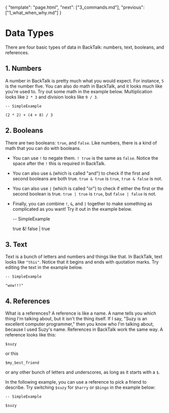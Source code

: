 {
    "template": "page.html",
    "next": ["3_commands.md"],
    "previous": ["1_what_when_why.md"]
}

# Data Types

There are four basic types of data in BackTalk: numbers, text, booleans, and references.

## 1. Numbers
A number in BackTalk is pretty much what you would expect. For instance, `5` is the number five. You can also do math in BackTalk, and it looks much like you're used to. Try out some math in the example below. Multiplication looks like `2 * 3` and division looks like `9 / 3`.

    -- SimpleExample

    (2 * 2) + (4 + 8) / 3

## 2. Booleans
There are two booleans: `true`, and `false`. Like numbers, there is a kind of math that you can do with booleans.

 * You can use `!` to negate them. `! true` is the same as `false`. Notice the space after the `!` this is required in BackTalk.
 * You can also use `&` (which is called "and") to check if the first and second booleans are both true. `true & true` is `true`, `true & false` is not.  
 * You can also use `|` (which is called "or") to check if either the first or the second boolean is true. `true | true` is `true`, but `false | false` is not.
 * Finally, you can combine `!`, `&`, and `|` together to make something as complicated as you want! Try it out in the example below.


    -- SimpleExample

    true &! false | true


## 3. Text
Text is a bunch of letters and numbers and things like that. In BackTalk, text looks like `"this"`. Notice that it begins and ends with quotation marks. Try editing the text in the example below.

    -- SimpleExample

    "wow!!!"

## 4. References

What is a references? A reference is like a name. A name tells you which thing I'm talking about, but it isn't the thing itself. If I say, "Suzy is an excellent computer programmer," then you know who I'm talking about, because I used Suzy's name. References in BackTalk work the same way. A reference looks like this:

    $suzy

or this

    $my_best_friend

or any other bunch of letters and underscores, as long as it starts with a `$`.


In the following example, you can use a reference to pick a friend to describe. Try switching `$suzy` for `$harry` or `$bingo` in the example below:

    -- SimpleExample

    $suzy

